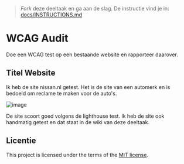 > _Fork_ deze deeltaak en ga aan de slag. De instructie vind je in: [docs/INSTRUCTIONS.md](https://github.com/fdnd-task/all-human-wcag-audit/blob/main/docs/INSTRUCTIONS.md)

# WCAG Audit 

Doe een WCAG test op een bestaande website en rapporteer daarover.

## Titel Website

Ik heb de site nissan.nl getest. Het is de site van een automerk en is bedoeld om reclame te maken voor de auto's.

![image](https://github.com/Metehan2003/all-human-wcag-audit/assets/144008559/dbee1c60-112c-41ac-9650-10772d9cc46c)

De site scoort goed volgens de lighthouse test. Ik heb de site ook handmatig getest en dat staat in de wiki
van deze deeltaak.


## Licentie

This project is licensed under the terms of the [MIT license](./LICENSE).

